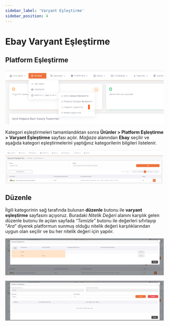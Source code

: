 ```yaml
---
sidebar_label: 'Varyant Eşleştirme'
sidebar_position: 4
---
```



# Ebay Varyant Eşleştirme 

## Platform Eşleştirme

![EbayProductVariant](../ebay/img/EbayProductVarian.png)

Kategori eşleştirmeleri tamamlandıktan sonra **Ürünler > Platform Eşleştirme > Varyant Eşleştirme** sayfası açılır. *Mağaza* alanından **Ebay** seçilir ve aşağıda kategori eşleştirmelerini yaptığınız kategorilerin bilgileri listelenir. 

![EbayVariantDataList](../ebay/img/EbayVariantDataList.png)

## Düzenle

İlgili kategorinin sağ tarafında bulunan **düzenle** butonu ile **varyant eşleştirme** sayfasını açıyoruz. Buradaki *Nitelik Değeri* alanını karşılık gelen düzenle butonu ile açılan sayfada “*Temizle*” butonu ile değerleri sıfırlayıp “*Ara*” diyerek platformun sunmuş olduğu nitelik değeri karşılıklarından uygun olan seçilir ve bu her nitelik değeri için yapılır. 

![EbayVariantMatchDisplay](../ebay/img/EbayVariantMatchDisplay.png)

![EbayVariantMatchEdit](../ebay/img/EbayVariantMatchEdit.png)


